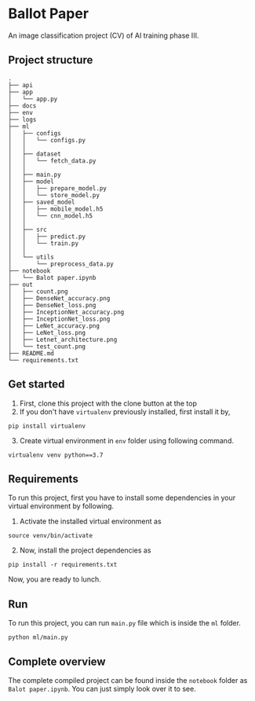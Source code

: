 # Ballot Paper
An image classification project (CV) of AI training phase III.

## Project structure
```
.
├── api
├── app
│   └── app.py
├── docs
├── env
├── logs
├── ml
│   ├── configs                 
│   │   └── configs.py
│   │   
│   ├── dataset
│   │   └── fetch_data.py
│   │        
│   ├── main.py
│   ├── model
│   │   ├── prepare_model.py
│   │   └── store_model.py
│   ├── saved_model
│   │   ├── mobile_model.h5
│   │   └── cnn_model.h5
│   │   
│   ├── src
│   │   ├── predict.py
│   │   └── train.py
│   │   
│   └── utils
│       └── preprocess_data.py
├── notebook
│   └── Balot paper.ipynb
├── out
│   ├── count.png
│   ├── DenseNet_accuracy.png
│   ├── DenseNet_loss.png
│   ├── InceptionNet_accuracy.png
│   ├── InceptionNet_loss.png
│   ├── LeNet_accuracy.png
│   ├── LeNet_loss.png
│   ├── Letnet_architecture.png
│   └── test_count.png
├── README.md
└── requirements.txt
```
## Get started
1. First, clone this project with the clone button at the top
2. If you don't have `virtualenv` previously installed, first install it by,
```
pip install virtualenv
```
3. Create virtual environment in `env` folder using following command.
```
virtualenv venv python==3.7
```

## Requirements 
To run this project, first you have to install some dependencies in your virtual environment by following.
1. Activate the installed virtual environment as
```
source venv/bin/activate
```
2. Now, install the project dependencies as
```
pip install -r requirements.txt
```
Now, you are ready to lunch.

## Run
To run this project, you can run `main.py` file which is inside the `ml` folder.
```
python ml/main.py
```
## Complete overview
The complete compiled project can be found inside the `notebook` folder as `Balot paper.ipynb`. You can just simply look over it to see.
